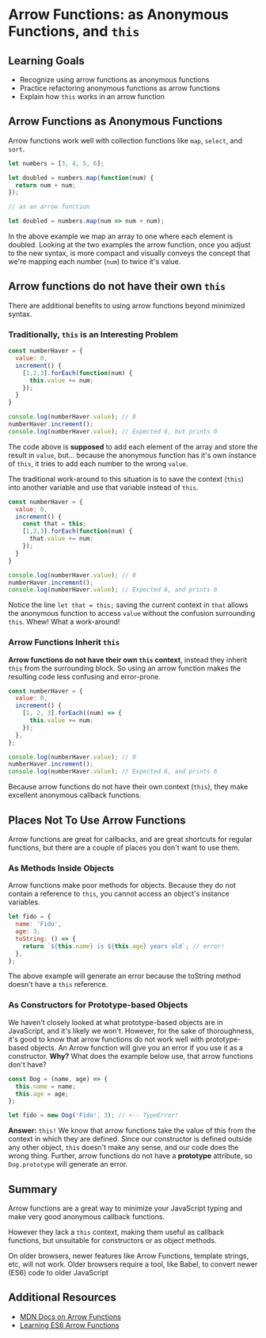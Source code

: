 # Arrow Functions: as Anonymous Functions, and `this`

## Learning Goals

- Recognize using arrow functions as anonymous functions
- Practice refactoring anonymous functions as arrow functions
- Explain how `this` works in an arrow function

## Arrow Functions as Anonymous Functions

Arrow functions work well with collection functions like `map`, `select`, and `sort`.

```javascript
let numbers = [3, 4, 5, 6];

let doubled = numbers.map(function(num) {
  return num + num;  
});

// as an arrow function

let doubled = numbers.map(num => num + num);
```

In the above example we map an array to one where each element is doubled.  Looking at the two examples the arrow function, once you adjust to the new syntax, is more compact and visually conveys the concept that we're mapping each number (`num`) to twice it's value.

## Arrow functions do not have their own `this`

There are additional benefits to using arrow functions beyond minimized syntax.  

### Traditionally, `this` is an Interesting Problem

```javascript
const numberHaver = {
  value: 0,
  increment() {
    [1,2,3].forEach(function(num) {
      this.value += num;
    });
  }
}

console.log(numberHaver.value); // 0
numberHaver.increment();
console.log(numberHaver.value); // Expected 6, but prints 0
```

The code above is **supposed** to add each element of the array and store the result in `value`, but... because the anonymous function has it's own instance of `this`, it tries to add each number to the wrong `value`.

The traditional work-around to this situation is to save the context (`this`) into another variable and use that variable instead of `this`.

```javascript
const numberHaver = {
  value: 0,
  increment() {
    const that = this;
    [1,2,3].forEach(function(num) {
      that.value += num;
    });
  }
}

console.log(numberHaver.value); // 0
numberHaver.increment();
console.log(numberHaver.value); // Expected 6, and prints 6
```

Notice the line `let that = this;`  saving the current context in `that` allows the anonymous function to access `value` without the confusion surrounding `this`. Whew!  What a work-around!

### Arrow Functions Inherit `this`

**Arrow functions do not have their own `this` context**, instead they inherit `this` from the surrounding block.  So using an arrow function makes the resulting code less confusing and error-prone.

```javascript
const numberHaver = {
  value: 0,
  increment() {
    [1, 2, 3].forEach((num) => {
      this.value += num;
    });
  },
};

console.log(numberHaver.value); // 0
numberHaver.increment();
console.log(numberHaver.value); // Expected 6, and prints 6
```

Because arrow functions do not have their own context (`this`), they make excellent anonymous callback functions.  

## Places **Not** To Use Arrow Functions

Arrow functions are great for callbacks, and are great shortcuts for regular functions, but there are a couple of places you don't want to use them.

### As Methods Inside Objects

Arrow functions make poor methods for objects.  Because they do not contain a reference to `this`, you cannot access an object's instance variables.

```javascript
let fido = {
  name: 'Fido',
  age: 3,
  toString: () => {
    return `${this.name} is ${this.age} years old`; // error!
  },
};
```

The above example will generate an error because the toString method doesn't have a `this` reference.

### As Constructors for Prototype-based Objects

We haven't closely looked at what prototype-based objects are in JavaScript, and it's likely we won't. However, for the sake of thoroughness, it's good to know that arrow functions do not work well with prototype-based objects. An Arrow function will give you an error if you use it as a constructor.  **Why?**  What does the example below use, that arrow functions don't have?

```javascript
const Dog = (name, age) => {
  this.name = name;
  this.age = age;
};

let fido = new Dog('Fido', 3); // <-- TypeError!
```

**Answer:** `this!` We know that arrow functions take the value of this from the context in which they are defined. Since our constructor is defined outside any other object, `this` doesn't make any sense, and our code does the wrong thing.  Further, arrow functions do not have a **prototype** attribute, so `Dog.prototype` will generate an error.

## Summary

Arrow functions are a great way to minimize your JavaScript typing and make very good anonymous callback functions.

However they lack a `this` context, making them useful as callback functions, but unsuitable for constructors or as object methods.  

On older browsers, newer features like Arrow Functions, template strings, etc, will not work. Older browsers require a tool, like Babel, to convert newer (ES6) code to older JavaScript

## Additional Resources
- [MDN Docs on Arrow Functions](https://developer.mozilla.org/en-US/docs/Web/JavaScript/Reference/Functions/Arrow_functions)
- [Learning ES6 Arrow Functions](https://www.eventbrite.com/engineering/learning-es6-arrow-functions/)